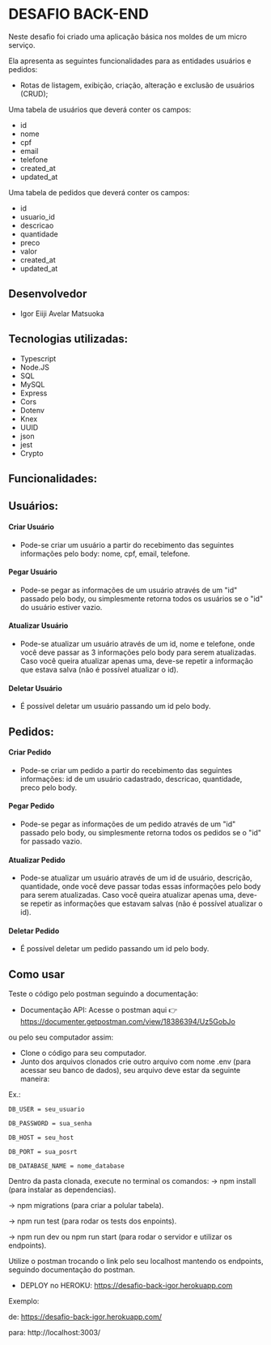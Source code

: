 # DESAFIO BACK-END

Neste desafio foi criado uma aplicação básica nos moldes de um micro serviço.

Ela apresenta as seguintes funcionalidades para as entidades usuários e pedidos:

- Rotas de listagem, exibição, criação, alteração e exclusão de usuários (CRUD);

Uma tabela de usuários que deverá conter os campos:
- id
- nome
- cpf
- email
- telefone
- created_at
- updated_at

Uma tabela de pedidos que deverá conter os campos:
- id
- usuario_id
- descricao
- quantidade
- preco
- valor
- created_at
- updated_at

## Desenvolvedor

- Igor Eiiji Avelar Matsuoka

## Tecnologias utilizadas: 
- Typescript
- Node.JS
- SQL
- MySQL
- Express
- Cors
- Dotenv
- Knex
- UUID
- json
- jest
- Crypto

## Funcionalidades:

## Usuários:

#### Criar Usuário
- Pode-se criar um usuário a partir do recebimento das seguintes informações pelo body: nome, cpf, email, telefone.

#### Pegar Usuário
- Pode-se pegar as informações de um usuário através de um "id" passado pelo body, ou simplesmente retorna todos os usuários se o "id" do usuário estiver vazio.

#### Atualizar Usuário
- Pode-se atualizar um usuário através de um id, nome e telefone, onde você deve passar as 3 informações pelo body para serem atualizadas. Caso você queira atualizar apenas uma, deve-se repetir a informação que estava salva (não é possível atualizar o id).

#### Deletar Usuário
- É possível deletar um usuário passando um id pelo body.

## Pedidos:

#### Criar Pedido
- Pode-se criar um pedido a partir do recebimento das seguintes informações: id de um usuário cadastrado, descricao, quantidade, preco pelo body.

#### Pegar Pedido
- Pode-se pegar as informações de um pedido através de um "id" passado pelo body, ou simplesmente retorna todos os pedidos se o "id" for passado vazio.

#### Atualizar Pedido
- Pode-se atualizar um usuário através de um id de usuário, descrição, quantidade, onde você deve passar todas essas informações pelo body para serem atualizadas. Caso você queira atualizar apenas uma, deve-se repetir as informações que estavam salvas (não é possível atualizar o id).

#### Deletar Pedido
- É possível deletar um pedido passando um id pelo body.



## Como usar

Teste o código pelo postman seguindo a documentação:

- Documentação API:
Acesse o postman aqui 👉 https://documenter.getpostman.com/view/18386394/Uz5GobJo

ou pelo seu computador assim: 
- Clone o código para seu computador. 
- Junto dos arquivos clonados crie outro arquivo com nome .env (para acessar seu banco de dados), seu arquivo deve estar da seguinte maneira:

Ex.:

    DB_USER = seu_usuario

    DB_PASSWORD = sua_senha

    DB_HOST = seu_host

    DB_PORT = sua_posrt

    DB_DATABASE_NAME = nome_database

Dentro da pasta clonada, execute no terminal os comandos:
-> npm install (para instalar as dependencias).

-> npm migrations (para criar a polular tabela).

-> npm run test (para rodar os tests dos enpoints).

-> npm run dev ou npm run start (para rodar o servidor e utilizar os endpoints).

Utilize o postman trocando o link pelo seu localhost mantendo os endpoints, seguindo documentação do postman.

- DEPLOY no HEROKU: https://desafio-back-igor.herokuapp.com

Exemplo:

de: https://desafio-back-igor.herokuapp.com/

para: http://localhost:3003/